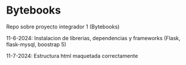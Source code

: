 # Bytebooks
Repo sobre proyecto integrador 1 (Bytebooks)

11-6-2024: Instalacion de librerias, dependencias y frameworks (Flask, flask-mysql, boostrap 5)


11-7-2024: Estructura html maquetada correctamente
